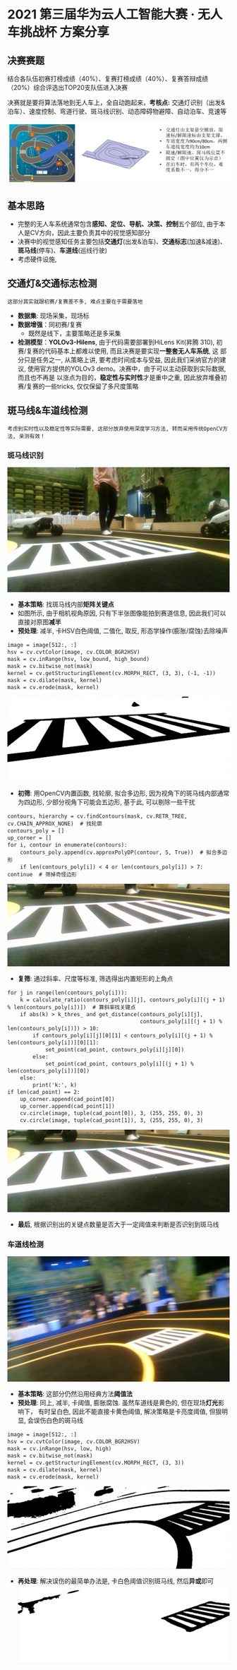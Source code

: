 # 2021 第三届华为云人工智能大赛 · 无人车挑战杯 方案分享
## 决赛赛题
结合各队伍初赛打榜成绩（40%）、复赛打榜成绩（40%）、复赛答辩成绩（20%）综合评选出TOP20支队伍进入决赛

决赛就是要将算法落地到无人车上，全自动跑起来，**考核点:** 交通灯识别（出发&泊车）、速度控制、弯道行驶、斑马线识别、动态障碍物避障、自动泊车、竞速等

![rule](./figs/rule.png)

## 基本思路
+ 完整的无人车系统通常包含**感知、定位、导航、决策、控制**五个部位, 由于本人是CV方向，因此主要负责其中的视觉感知部分
+ 决赛中的视觉感知任务主要包括**交通灯**(出发&泊车)、**交通标志**(加速&减速)、**斑马线**(停车)、**车道线**(巡线行驶)
+ 考虑硬件设施,
## 交通灯&交通标志检测
`这部分其实就跟初赛/复赛差不多, 难点主要在于需要落地`
+ **数据集**: 现场采集，现场标
+ **数据增强**：同初赛/复赛
    + 既然是线下，主要策略还是多采集
+ **检测模型**：**YOLOv3-Hilens**, 由于代码需要部署到HiLens Kit(昇腾 310), 初赛/复赛的代码基本上都难以使用, 而且决赛是要实现**一整套无人车系统**, 这
部分只是任务之一, 从策略上讲, 要考虑时间成本与受益, 因此我们采纳官方的建议, 使用官方提供的YOLOv3 demo。决赛中，由于可以主动获取到实际数据, 而且也不再是
以涨点为目的，**稳定性与实时性**才是重中之重, 因此放弃堆叠初赛/复赛的一些tricks, 仅仅保留了多尺度策略

## 斑马线&车道线检测
`考虑到实时性以及稳定性等实际需要, 这部分放弃使用深度学习方法, 转而采用传统OpenCV方法, 亲测有效！`
### 斑马线识别
![示图](./figs/pedestrian.png)
+ **基本策略**: 找斑马线内部**矩阵关键点**
+ 如图所示, 由于相机视角原因, 只有下半张图像能拍到赛道信息, 因此我们可以直接对原图**减半**
+ **预处理**: 减半, 卡HSV白色阈值, 二值化, 取反, 形态学操作(膨胀/腐蚀)去除噪声
```
image = image[512:, :]
hsv = cv.cvtColor(image, cv.COLOR_BGR2HSV)
mask = cv.inRange(hsv, low_bound, high_bound)
mask = cv.bitwise_not(mask)
kernel = cv.getStructuringElement(cv.MORPH_RECT, (3, 3), (-1, -1))
mask = cv.dilate(mask, kernel)
mask = cv.erode(mask, kernel)
```
![preprocess](./figs/preprocess.png)
+ **初筛**: 用OpenCV内置函数, 找轮廓, 拟合多边形, 因为视角下的斑马线内部通常为四边形, 少部分视角下可能会五边形, 基于此, 
可以剔除一些干扰
```
contours, hierarchy = cv.findContours(mask, cv.RETR_TREE, cv.CHAIN_APPROX_NONE)  # 找轮廓
contours_poly = []
up_corner = []
for i, contour in enumerate(contours):
    contours_poly.append(cv.approxPolyDP(contour, 5, True))  # 拟合多边形
    if len(contours_poly[i]) < 4 or len(contours_poly[i]) > 7: continue  # 筛掉奇怪边形
```
![polygon](./figs/polygon.png)
+ **复筛**: 通过斜率、尺度等标准, 筛选得出内置矩形的上角点
```
for j in range(len(contours_poly[i])):
    k = calculate_ratio(contours_poly[i][j], contours_poly[i][(j + 1) % len(contours_poly[i])])  # 算斜率找关键点
    if abs(k) > k_thres_ and get_distance(contours_poly[i][j],
                                          contours_poly[i][(j + 1) % len(contours_poly[i])]) > 10:
        if contours_poly[i][j][0][1] < contours_poly[i][(j + 1) % len(contours_poly[i])][0][1]:
            set_point(cad_point, contours_poly[i][j][0])
        else:
            set_point(cad_point, contours_poly[i][(j + 1) % len(contours_poly[i])][0])
    else:
        print('k:', k)
if len(cad_point) == 2:
    up_corner.append(cad_point[0])
    up_corner.append(cad_point[1])
    cv.circle(image, tuple(cad_point[0]), 3, (255, 255, 0), 3)
    cv.circle(image, tuple(cad_point[1]), 3, (255, 255, 0), 3)
```
![corner](./figs/corner.png)
+ **最后**, 根据识别出的关键点数量是否大于一定阈值来判断是否识别到斑马线

### 车道线检测
![car_line](./OpenCV/pictures/car_line.png)
+ **基本策略**: 这部分仍然沿用经典方法**阈值法**
+ **预处理**: 同上, 减半, 卡阈值, 膨胀腐蚀. 虽然车道线是黄色的, 但在现场**灯光**影响下，
有时呈白色, 因此不能直接卡黄色阈值, 解决策略是卡亮度阈值, 但狠明显, 会误伤白色的斑马线
```
image = image[512:, :]
hsv = cv.cvtColor(image, cv.COLOR_BGR2HSV)
mask = cv.inRange(hsv, low, high)
mask = cv.bitwise_not(mask)
kernel = cv.getStructuringElement(cv.MORPH_RECT, (3, 3))
mask = cv.dilate(mask, kernel)
mask = cv.erode(mask, kernel)
```
![sight](./figs/sight.png)
+ **再处理**: 解决误伤的最简单办法是, 卡白色阈值识别斑马线, 然后**异或**即可
![white](./figs/white.png)
